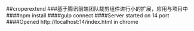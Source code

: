 ##croperextend
###基于腾讯前端团队裁剪组件进行小的扩展，应用与项目中
####npm install
####gulp connect
####Server started on 14 port
####Opened http://localhost:14/index.html in chrome


